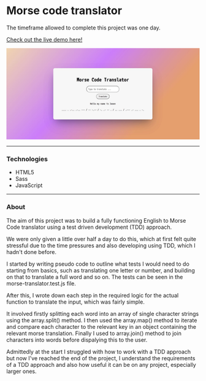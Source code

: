 # Morse code translator

The timeframe allowed to complete this project was one day.

[Check out the live demo here!](https://jasenscode.github.io/morse-translator/)

![Translator screenshot](https://github.com/jasenscode/morse-translator/blob/master/images/screenshot.JPG?raw=true)
____________
### Technologies

- HTML5
- Sass
- JavaScript
_____
### About

The aim of this project was to build a fully functioning English to Morse Code translator using a test driven development (TDD) approach. 

We were only given a little over half a day to do this, which at first felt quite stressful due to the time pressures and also developing using TDD, which I hadn't done before.

I started by writing pseudo code to outline what tests I would need to do starting from basics, such as translating one letter or number, and building on that to translate a full word and so on. The tests can be seen in the morse-translator.test.js file.

After this, I wrote down each step in the required logic for the actual function to translate the input, which was fairly simple. 

It involved firstly splitting each word into an array of single character strings using the array.split() method. I then used the array.map() method to iterate and compare each character to the relevant key in an object containing the relevant morse translation. Finally I used to array.join() method to join characters into words before dispalying this to the user.

Admittedly at the start I struggled with how to work with a TDD approach but now I've reached the end of the project, I understand the requirements of a TDD approach and also how useful it can be on any project, especially larger ones.

